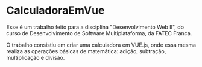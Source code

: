 # CalculadoraEmVue

Esse é um trabalho feito para a disciplina "Desenvolvimento Web II", do curso de 
Desenvolvimento de Software Multiplataforma, da FATEC Franca. 

O trabalho consistiu em criar uma calculadora em VUE.js, onde essa mesma realiza 
as operações básicas de matemática: adição, subtração, multiplicação e divisão.